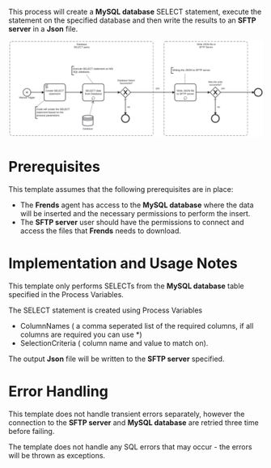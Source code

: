 This process will create a **MySQL database** SELECT statement, execute the statement on the specified database and then write the results to an **SFTP server** in a **Json** file.

![Template](assets/MySQL_Database_SELECT_to_JSON_file.svg)

# Prerequisites

This template assumes that the following prerequisites are in place:

- The **Frends** agent has access to the **MySQL database** where the data will be inserted and the necessary permissions to perform the insert.
- The **SFTP server** user should have the permissions to connect and access 
  the files that **Frends** needs to download.

# Implementation and Usage Notes

This template only performs SELECTs from the **MySQL database** table specified in the Process Variables.

The SELECT statement is created using Process Variables
- ColumnNames ( a comma seperated list of the required columns, if all columns are required you can use *)
- SelectionCriteria ( column name and value to match on).

The output **Json** file will be written to the **SFTP server** specified.


# Error Handling

This template does not handle transient errors separately, however the connection to the **SFTP server** and **MySQL database** are retried three time before failing.

The template does not handle any SQL errors that may occur - the errors will be thrown as exceptions.